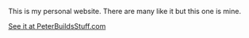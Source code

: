 This is my personal website. There are many like it but this one is mine.

[See it at PeterBuildsStuff.com](https://peterbuildsstuff.com)
